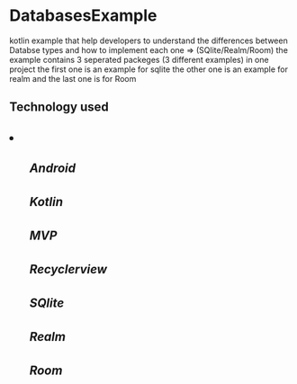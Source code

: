 # DatabasesExample
kotlin example that help developers to understand the differences between Databse types and how to implement each one => (SQlite/Realm/Room)
the example contains 3 seperated packeges (3 different examples) in one project 
the first one is an example for sqlite 
the other one is an example for realm 
and the last one is for Room

<h2>Technology used<h2/>
  <li>
<h5><ul>Android<ul/></h5>
<h5><ul>Kotlin<ul/></h5>
<h5><ul>MVP<ul/></h5>
<h5><ul>Recyclerview<ul/></h5>
<h5><ul>SQlite<ul/></h5>
<h5><ul>Realm<ul/></h5>
<h5><ul>Room<ul/></h5>
  </li>
